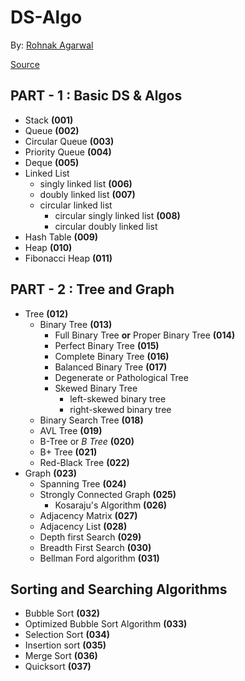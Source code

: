 # DS-Algo

By: [Rohnak Agarwal](https://rrka79wal.herokuapp.com/)

[Source](https://www.programiz.com/dsa)

## PART - 1 : Basic DS & Algos

* Stack **(001)**
* Queue **(002)**
* Circular Queue **(003)**
* Priority Queue **(004)**
* Deque **(005)**
* Linked List
  * singly linked list **(006)**
  * doubly linked list **(007)**
  * circular linked list
    * circular singly linked list **(008)**
    * circular doubly linked list
* Hash Table **(009)**
* Heap **(010)**
* Fibonacci Heap **(011)**

## PART - 2 : Tree and Graph

* Tree **(012)**
  * Binary Tree **(013)**
    * Full Binary Tree **or** Proper Binary Tree **(014)**
    * Perfect Binary Tree **(015)**
    * Complete Binary Tree **(016)**
    * Balanced Binary Tree **(017)**
    * Degenerate or Pathological Tree
    * Skewed Binary Tree
      * left-skewed binary tree
      * right-skewed binary tree
  * Binary Search Tree **(018)**
  * AVL Tree **(019)**
  * B-Tree or *B Tree* **(020)**
  * B+ Tree **(021)**
  * Red-Black Tree **(022)**
* Graph **(023)**
  * Spanning Tree **(024)**
  * Strongly Connected Graph **(025)**
    * Kosaraju's Algorithm **(026)**
  * Adjacency Matrix **(027)**
  * Adjacency List **(028)**
  * Depth first Search **(029)**
  * Breadth First Search **(030)**
  * Bellman Ford algorithm **(031)**

## Sorting and Searching Algorithms

* Bubble Sort **(032)**
* Optimized Bubble Sort Algorithm **(033)**
* Selection Sort **(034)**
* Insertion sort **(035)**
* Merge Sort **(036)**
* Quicksort **(037)**
